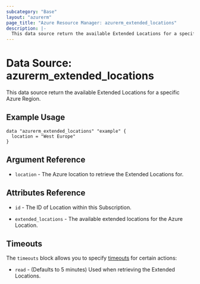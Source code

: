 ```yaml
---
subcategory: "Base"
layout: "azurerm"
page_title: "Azure Resource Manager: azurerm_extended_locations"
description: |-
  This data source return the available Extended Locations for a specific Azure Region.
---
```


# Data Source: azurerm_extended_locations

This data source return the available Extended Locations for a specific Azure Region.

## Example Usage

```hcl
data "azurerm_extended_locations" "example" {
  location = "West Europe"
}
```

## Argument Reference

* `location` - The Azure location to retrieve the Extended Locations for.

## Attributes Reference

* `id` - The ID of Location within this Subscription.

* `extended_locations` - The available extended locations for the Azure Location.

## Timeouts

The `timeouts` block allows you to specify [timeouts](https://www.terraform.io/language/resources/syntax#operation-timeouts) for certain actions:

* `read` - (Defaults to 5 minutes) Used when retrieving the Extended Locations.
